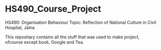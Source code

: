 # HS490_Course_Project
HS490: Organisation Behaviour
Topic: Reflection of National Culture in Civil Hospital, Jalna

This repositary contains all the stuff that was used to make project, ofcourse except book, Google and Tea.
